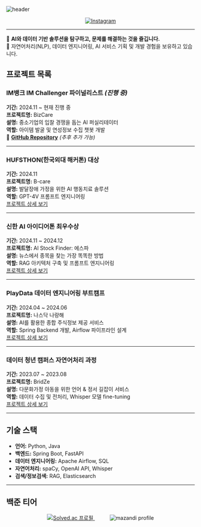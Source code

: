 ![header](https://capsule-render.vercel.app/api?type=cylinder&color=FFDA03&height=150&section=header&text=🕺%20hoo's%20깃헙%20🕺)

<p align="center">
  <a href="https://instagram.com/k_0_hooo">
    <img src="https://img.shields.io/badge/Instagram-E4405F?style=for-the-badge&logo=instagram&logoColor=white" alt="Instagram">
  </a>
</p>

---

🎯 **AI와 데이터 기반 솔루션을 탐구하고, 문제를 해결하는 것을 즐깁니다.**  
🔎 자연어처리(NLP), 데이터 엔지니어링, AI 서비스 기획 및 개발 경험을 보유하고 있습니다.  
## 프로젝트 목록

### IM뱅크 IM Challenger 파이널리스트 *(진행 중)*  
**기간:** 2024.11 ~ 현재 진행 중  
**프로젝트명:** BizCare  
**설명:** 중소기업의 입찰 경쟁을 돕는 AI 퍼실리테이터  
**역할:** 아이템 발굴 및 연성정보 수집 챗봇 개발  
🔗 **[GitHub Repository](#)** *(추후 추가 가능)*  

---

### HUFSTHON(한국외대 해커톤) 대상  
**기간:** 2024.11  
**프로젝트명:** B-care  
**설명:** 발달장애 가정을 위한 AI 행동치료 솔루션  
**역할:** GPT-4V 프롬프트 엔지니어링  
[프로젝트 상세 보기](#)  

---

### 신한 AI 아이디어톤 최우수상  
**기간:** 2024.11 ~ 2024.12  
**프로젝트명:** AI Stock Finder: 에스파  
**설명:** 뉴스에서 종목을 찾는 가장 똑똑한 방법  
**역할:** RAG 아키텍처 구축 및 프롬프트 엔지니어링  
[프로젝트 상세 보기](#)  

---

### PlayData 데이터 엔지니어링 부트캠프  
**기간:** 2024.04 ~ 2024.06  
**프로젝트명:** 나스닥 나랑해  
**설명:** AI를 활용한 종합 주식정보 제공 서비스  
**역할:** Spring Backend 개발, Airflow 파이프라인 설계  
[프로젝트 상세 보기](#)  

---

### 데이터 청년 캠퍼스 자연어처리 과정  
**기간:** 2023.07 ~ 2023.08  
**프로젝트명:** BridZe  
**설명:** 다문화가정 아동을 위한 언어 & 정서 길잡이 서비스  
**역할:** 데이터 수집 및 전처리, Whisper 모델 fine-tuning  
[프로젝트 상세 보기](#)  

---

## 기술 스택  

- **언어:** Python, Java  
- **백엔드:** Spring Boot, FastAPI  
- **데이터 엔지니어링:** Apache Airflow, SQL  
- **자연어처리:** spaCy, OpenAI API, Whisper  
- **검색/정보검색:** RAG, Elasticsearch

---

## 백준 티어
<div align="center">
  <a href="https://solved.ac/kupa10000">
    <img src="http://mazassumnida.wtf/api/v2/generate_badge?boj=kupa10000" alt="Solved.ac 프로필">
  </a>
  <span style="margin: 0 20px;"> </span> <!-- 20px 간격 추가 -->
  <img src="http://mazandi.herokuapp.com/api?handle=kupa10000&theme=warm" alt="mazandi profile">
</div>
